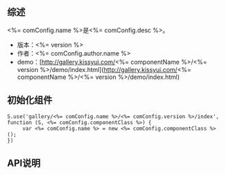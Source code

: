## 综述

<%= comConfig.name %>是<%= comConfig.desc %>。

* 版本：<%= version %>
* 作者：<%= comConfig.author.name %>
* demo：[http://gallery.kissyui.com/<%= componentName %>/<%= version %>/demo/index.html](http://gallery.kissyui.com/<%= componentName %>/<%= version %>/demo/index.html)

## 初始化组件

    S.use('gallery/<%= comConfig.name %>/<%= comConfig.version %>/index', function (S, <%= comConfig.componentClass %>) {
         var <%= comConfig.name %> = new <%= comConfig.componentClass %>();
    })

## API说明
